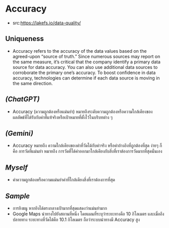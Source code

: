 # Accuracy       
- src:https://lakefs.io/data-quality/
## Uniqueness 
  - Accuracy refers to the accuracy of the data values based on the agreed-upon “source of truth.” Since numerous sources may report on the same measure, it’s critical that the company identify a primary data source for data accuracy. You can also use additional data sources to corroborate the primary one’s accuracy. To boost confidence in data accuracy, technologies can determine if each data source is moving in the same direction.

## *(ChatGPT)*
- Accuracy (ความถูกต้องหรือแม่นยำ) หมายถึงระดับความถูกต้องหรือความใกล้เคียงของผลลัพธ์ที่ได้รับกับค่าที่แท้จริงหรือเป้าหมายที่ตั้งไว้ในบริบทต่าง ๆ

## *(Gemini)*
- Accuracy หมายถึง ความใกล้เคียงของค่าที่วัดได้กับค่าจริง หรือค่าอ้างอิงที่ถูกต้องที่สุด  ง่ายๆ ก็คือ การวัดที่แม่นยำ หมายถึง การวัดที่ได้ค่าออกมาใกล้เคียงกับสิ่งที่เราต้องการวัดมากที่สุดนั่นเอง

## *Myself*
- ค่าความถูกต้องหรือความแม่นยำค่าที่ใกล้เคียงสิ่งที่เราต้องการที่สุด

## *Sample*
- การยิงธนู หากยิงได้ตรงกลางเป้ามากที่สุดแสดงว่าแม่นยำมาก
- Google Maps นำทางไปยังสถานที่หนึ่ง โดยแผนที่ระบุว่าระยะทางคือ 10 กิโลเมตร และเมื่อถึงปลายทาง ระยะทางที่วัดได้คือ 10.1 กิโลเมตร ถือว่าระบบนำทางมี Accuracy สูง
